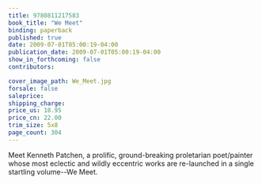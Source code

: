 ```yaml
---
title: 9780811217583
book_title: "We Meet"
binding: paperback
published: true
date: 2009-07-01T05:00:19-04:00
publication_date: 2009-07-01T05:00:19-04:00
show_in_forthcoming: false
contributors:

cover_image_path: We_Meet.jpg
forsale: false
saleprice:
shipping_charge:
price_us: 18.95
price_cn: 22.00
trim_size: 5x8
page_count: 304
---
```

Meet Kenneth Patchen, a prolific, ground-breaking proletarian poet/painter whose most eclectic and wildly eccentric works are re-launched in a single startling volume--We Meet.

